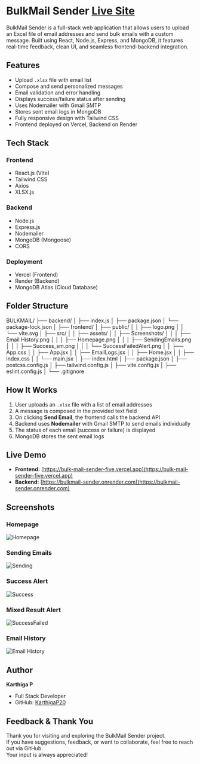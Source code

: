 # BulkMail Sender [Live Site](https://bulk-mail-sender-five.vercel.app)

BulkMail Sender is a full-stack web application that allows users to upload an Excel file of email addresses and send bulk emails with a custom message. Built using React, Node.js, Express, and MongoDB, it features real-time feedback, clean UI, and seamless frontend-backend integration.

## Features

- Upload `.xlsx` file with email list  
- Compose and send personalized messages  
- Email validation and error handling  
- Displays success/failure status after sending  
- Uses Nodemailer with Gmail SMTP  
- Stores sent email logs in MongoDB  
- Fully responsive design with Tailwind CSS  
- Frontend deployed on Vercel, Backend on Render  

## Tech Stack

### Frontend
- React.js (Vite)
- Tailwind CSS
- Axios
- XLSX.js

### Backend
- Node.js
- Express.js
- Nodemailer
- MongoDB (Mongoose)
- CORS

### Deployment
- Vercel (Frontend)
- Render (Backend)
- MongoDB Atlas (Cloud Database)

## Folder Structure

BULKMAIL/
├── backend/
│ ├── index.js
│ ├── package.json
│ └── package-lock.json
│
├── frontend/
│ ├── public/
│ │ ├── logo.png
│ │ └── vite.svg
│ ├── src/
│ │ ├── assets/
│ │ ├── Screenshots/
│ │ │ ├── Email History.png
│ │ │ ├── Homepage.png
│ │ │ ├── SendingEmails.png
│ │ │ ├── Success_sm.png
│ │ │ └── SuccessFailedAlert.png
│ │ ├── App.css
│ │ ├── App.jsx
│ │ ├── EmailLogs.jsx
│ │ ├── Home.jsx
│ │ ├── index.css
│ │ └── main.jsx
│ ├── index.html
│ ├── package.json
│ ├── postcss.config.js
│ ├── tailwind.config.js
│ ├── vite.config.js
│ ├── eslint.config.js
│ └── .gitignore

## How It Works

1. User uploads an `.xlsx` file with a list of email addresses  
2. A message is composed in the provided text field  
3. On clicking **Send Email**, the frontend calls the backend API  
4. Backend uses **Nodemailer** with Gmail SMTP to send emails individually  
5. The status of each email (success or failure) is displayed  
6. MongoDB stores the sent email logs  

## Live Demo

- **Frontend:** [https://bulk-mail-sender-five.vercel.app](https://bulk-mail-sender-five.vercel.app)  
- **Backend:** [https://bulkmail-sender.onrender.com](https://bulkmail-sender.onrender.com)

## Screenshots

### Homepage  
![Homepage](frontend/src/Screenshots/Homepage.png)

### Sending Emails  
![Sending](frontend/src/Screenshots/SendingEmails.png)

### Success Alert  
![Success](frontend/src/Screenshots/Success_sm.png)

### Mixed Result Alert  
![SuccessFailed](frontend/src/Screenshots/SuccessFailedAlert.png)

### Email History  
![Email History](frontend/src/Screenshots/EmailHistory.png)

## Author

**Karthiga P**  
- Full Stack Developer  
- GitHub: [KarthigaP20](https://github.com/KarthigaP20)  

## Feedback & Thank You

Thank you for visiting and exploring the BulkMail Sender project.  
If you have suggestions, feedback, or want to collaborate, feel free to reach out via GitHub.  
Your input is always appreciated!